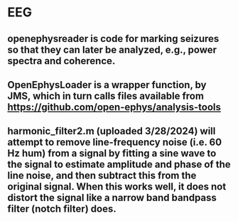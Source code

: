 # EEG
## openephysreader is code for marking seizures so that they can later be analyzed, e.g., power spectra and coherence.
## OpenEphysLoader is a wrapper function, by JMS, which in turn calls files available from https://github.com/open-ephys/analysis-tools
## harmonic_filter2.m (uploaded 3/28/2024) will attempt to remove line-frequency noise (i.e. 60 Hz hum) from a signal by fitting a sine wave to the signal to estimate amplitude and phase of the line noise, and then subtract this from the original signal. When this works well, it does not distort the signal like a narrow band bandpass filter (notch filter) does.
